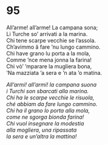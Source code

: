 # 95
  
All’arme! all’arme! La campana sona;  
Li Turche so’ arrivati a la marina.  
Chi tene scarpe vecchie se l’assola.  
Ch’avimmo â fare ’nu lungo cammino.  
Chi have grano lu porta a la mola,  
Comme ’nce mena jonna la farina!  
Chi vò’ ’mparare la mugliera bona,  
’Na mazziata ’a sera e ’n ata ’o matina.

*All’armi! all’armi! la campana suona  
i Turchi son sbarcati alla marina.  
Chi ha le scarpe vecchie le risuola,  
ché abbiam da fare lungo cammino.  
Chi ha il grano lo porta alla mola,  
come ne sgorga bionda farina!  
Chi vuol insegnare la modestia  
alla mogliera, una ripassata  
la sera e un’altra la mattina!*


